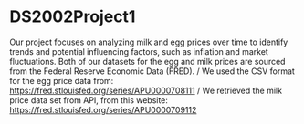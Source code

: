 # DS2002Project1

Our project focuses on analyzing milk and egg prices over time to identify trends and potential influencing factors, such as inflation and market fluctuations. Both of our datasets for the egg and milk prices are sourced from the Federal Reserve Economic Data (FRED). 
/ We used the CSV format for the egg price data from:
https://fred.stlouisfed.org/series/APU0000708111
/ We retrieved the milk price data set from API, from this website:
https://fred.stlouisfed.org/series/APU0000709112 

